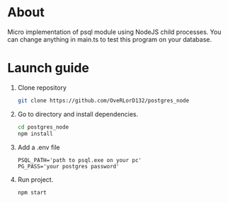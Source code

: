 # About

Micro implementation of psql module using NodeJS child processes.
You can change anything in main.ts to test this program on your database.

# Launch guide

1. Clone repository
   ```bash
   git clone https://github.com/OveRLorD132/postgres_node
2. Go to directory and install dependencies.
   ```bash
   cd postgres_node
   npm install
3. Add a .env file
   ```
   PSQL_PATH='path to psql.exe on your pc'
   PG_PASS='your postgres password'
5. Run project.
   ```bash
   npm start
